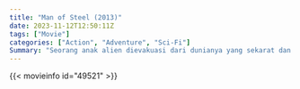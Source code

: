 ```yaml
---
title: "Man of Steel (2013)"
date: 2023-11-12T12:50:11Z
tags: ["Movie"]
categories: ["Action", "Adventure", "Sci-Fi"]
Summary: "Seorang anak alien dievakuasi dari dunianya yang sekarat dan dikirim ke Bumi untuk hidup di antara manusia. Kedamaiannya terancam ketika orang-orang yang selamat dari planet asalnya menyerang Bumi."
---
```


<mux-player stream-type="on-demand"
src="https://kp3d-my.sharepoint.com/personal/ryoo_kp3d_onmicrosoft_com/_layouts/15/download.aspx?share=EcFmT9fzxwFLtXrvRjKJHYgB0N_tV2KXeCckSXarIKDZGg" prefer-playback="mse" controls>

</mux-player>


{{< movieinfo id="49521" >}}

<script src="https://cdn.jsdelivr.net/npm/@mux/mux-player"></script>

 <script type="application/ld+json ">
{
"@context": "https://schema.org/",
"@type": "VideoObject",
"name": "Man of Steel",
"contentUrl": "https://stream.mux.com/EHNZ9mTGdPgJzm00Mhmm00VJ3xfsZmaeMsBM2vlA3Z1uY.m3u8",
"thumbnailUrl": "https://www.themoviedb.org/t/p/original/zQmawynS76X7SXGS39g8Z7aiXI2.jpg?width=314&fit_mode=preserve&time=25",
"uploadDate": "2023-11-12T12:50:11Z",
}

</script>